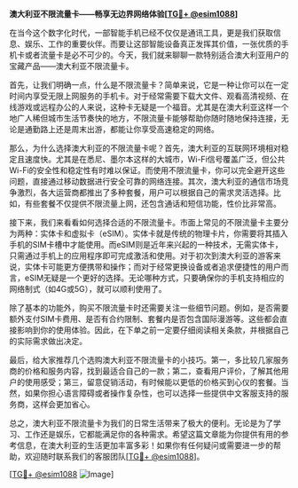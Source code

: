**澳大利亚不限流量卡——畅享无边界网络体验[[TG💪+ @esim1088](https://t.me/s/esim1088)]**

在当今这个数字化时代，一部智能手机已经不仅仅是通讯工具，更是我们获取信息、娱乐、工作的重要伙伴。而要让这部智能设备真正发挥其价值，一张优质的手机卡或者流量卡是必不可少的。今天，我们就来聊聊一款特别适合澳大利亚用户的宝藏产品——澳大利亚不限流量卡。

首先，让我们明确一点，什么是不限流量卡？简单来说，它是一种让你可以在一定时间内享受无限上网服务的手机卡。对于经常需要下载大文件、观看高清视频、在线游戏或远程办公的人来说，这种卡无疑是一个福音。尤其是在澳大利亚这样一个地广人稀但城市生活节奏快的地方，不限流量卡能够帮助你随时随地保持连接，无论是通勤路上还是周末出游，都能让你享受高速稳定的网络。

那么，为什么选择澳大利亚的不限流量卡呢？首先，澳大利亚的互联网环境相对稳定且速度快。尤其是在悉尼、墨尔本这样的大城市，Wi-Fi信号覆盖广泛，但公共Wi-Fi的安全性和稳定性有时难以保证。而使用不限流量卡，你可以完全避开这些问题，直接通过移动数据进行安全可靠的网络连接。其次，澳大利亚的通信市场竞争激烈，各大运营商都推出了多种套餐，用户可以根据自己的需求灵活选择。比如，有些套餐不仅提供不限流量上网，还包含通话和短信功能，性价比非常高。

接下来，我们来看看如何选择合适的不限流量卡。市面上常见的不限流量卡主要分为两种：实体卡和虚拟卡（eSIM）。实体卡就是传统的物理卡片，你需要将其插入手机的SIM卡槽中才能使用。而eSIM则是近年来兴起的一种技术，无需实体卡，只需通过手机上的应用程序即可完成激活和使用。对于初次到澳大利亚的游客来说，实体卡可能更方便携带和操作；而对于经常更换设备或者追求便捷性的用户而言，eSIM无疑是一个更好的选择。无论哪种方式，只要确保你的手机支持相应的网络制式（如4G或5G），就可以顺利使用了。

除了基本的功能外，购买不限流量卡时还需要关注一些细节问题。例如，是否需要额外支付SIM卡费用、是否有合约限制、套餐内是否包含国际漫游等。这些都会直接影响到你的使用体验。因此，在下单之前一定要仔细阅读相关条款，并根据自己的实际需求做出决定。

最后，给大家推荐几个选购澳大利亚不限流量卡的小技巧。第一，多比较几家服务商的价格和服务内容，找到最适合自己的一款；第二，查看用户评价，了解其他用户的使用感受；第三，留意促销活动，有时候能以更低的价格买到心仪的套餐。当然，如果你担心语言障碍或者操作复杂性，也可以选择一些提供中文客服支持的服务商，这样会更加省心。

总之，澳大利亚不限流量卡为我们的日常生活带来了极大的便利。无论是为了学习、工作还是娱乐，它都能满足你的各种需求。希望这篇文章能为你提供有用的参考信息，在澳大利亚的生活更加丰富多彩！如果你有任何疑问或需要进一步的帮助，欢迎随时联系我们的客服团队[[TG💪+ @esim1088](https://t.me/s/esim1088)]。

[[TG💪+ @esim1088](https://t.me/s/esim1088) ![Image](https://i.postimg.cc/4NQfJmqS/Snipaste-2025-05-13-00-14-12.png)]